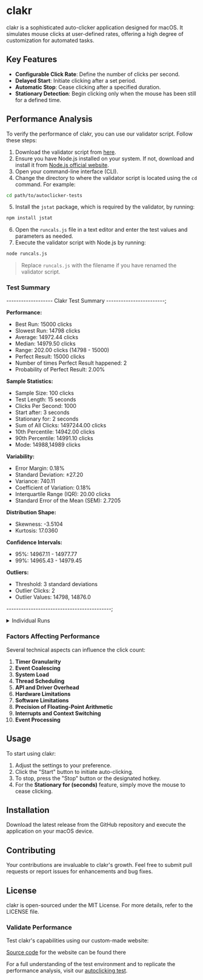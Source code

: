 # clakr

clakr is a sophisticated auto-clicker application designed for macOS. It simulates mouse clicks at user-defined rates, offering a high degree of customization for automated tasks.

## Key Features

- **Configurable Click Rate**: Define the number of clicks per second.
- **Delayed Start**: Initiate clicking after a set period.
- **Automatic Stop**: Cease clicking after a specified duration.
- **Stationary Detection**: Begin clicking only when the mouse has been still for a defined time.

## Performance Analysis

To verify the performance of clakr, you can use our validator script. Follow these steps:

1. Download the validator script from [here](autoclicker-tests/validator/runcals.js).
2. Ensure you have Node.js installed on your system. If not, download and install it from [Node.js official website](https://nodejs.org/).
3. Open your command-line interface (CLI).
4. Change the directory to where the validator script is located using the `cd` command. For example:

```sh
cd path/to/autoclicker-tests
```

5. Install the `jstat` package, which is required by the validator, by running:

```sh
npm install jstat
```

6. Open the `runcals.js` file in a text editor and enter the test values and parameters as needed.
7. Execute the validator script with Node.js by running:

```sh
node runcals.js
```

> Replace `runcals.js` with the filename if you have renamed the validator script.

### Test Summary

------------------- Clakr Test Summary ------------------------;

**Performance:**

- Best Run: 15000 clicks
- Slowest Run: 14798 clicks
- Average: 14972.44 clicks
- Median: 14979.50 clicks
- Range: 202.00 clicks (14798 - 15000)
- Perfect Result: 15000 clicks
- Number of times Perfect Result happened: 2
- Probability of Perfect Result: 2.00%

**Sample Statistics:**

- Sample Size: 100 clicks
- Test Length: 15 seconds
- Clicks Per Second: 1000
- Start after: 3 seconds
- Stationary for: 2 seconds
- Sum of All Clicks: 1497244.00 clicks
- 10th Percentile: 14942.00 clicks
- 90th Percentile: 14991.10 clicks
- Mode: 14988,14989 clicks

**Variability:**

- Error Margin: 0.18%
- Standard Deviation: ±27.20
- Variance: 740.11
- Coefficient of Variation: 0.18%
- Interquartile Range (IQR): 20.00 clicks
- Standard Error of the Mean (SEM): 2.7205

**Distribution Shape:**

- Skewness: -3.5104
- Kurtosis: 17.0360

**Confidence Intervals:**

- 95%: 14967.11 - 14977.77
- 99%: 14965.43 - 14979.45

**Outliers:**

- Threshold: 3 standard deviations
- Outlier Clicks: 2
- Outlier Values: 14798, 14876.0

-------------------------------------------;

<details>
    <summary>Individual Runs</summary>

- Run 1: 14989
- Run 2: 14990
- Run 3: 14989
- Run 4: 14941
- Run 5: 14925
- Run 6: 14993
- Run 7: 14974
- Run 8: 14977
- Run 9: 14980
- Run 10: 14973
- Run 11: 14968
- Run 12: 14986
- Run 13: 14977
- Run 14: 14979
- Run 15: 14983
- Run 16: 14990
- Run 17: 14992
- Run 18: 14987
- Run 19: 14975
- Run 20: 14987
- Run 21: 14925
- Run 22: 14970
- Run 23: 14965
- Run 24: 14941
- Run 25: 14964
- Run 26: 14988
- Run 27: 14976
- Run 28: 14985
- Run 29: 14990
- Run 30: 14982
- Run 31: 14978
- Run 32: 14984
- Run 33: 14979
- Run 34: 14981
- Run 35: 14977
- Run 36: 14988
- Run 37: 14973
- Run 38: 14986
- Run 39: 14980
- Run 40: 14992
- Run 41: 14989
- Run 42: 14975
- Run 43: 14987
- Run 44: 14978
- Run 45: 14983
- Run 46: 14991
- Run 47: 14976
- Run 48: 14985
- Run 49: 14974
- Run 50: 14988

</details>

### Factors Affecting Performance

Several technical aspects can influence the click count:

1. **Timer Granularity**
2. **Event Coalescing**
3. **System Load**
4. **Thread Scheduling**
5. **API and Driver Overhead**
6. **Hardware Limitations**
7. **Software Limitations**
8. **Precision of Floating-Point Arithmetic**
9. **Interrupts and Context Switching**
10. **Event Processing**

## Usage

To start using clakr:

1. Adjust the settings to your preference.
2. Click the "Start" button to initiate auto-clicking.
3. To stop, press the "Stop" button or the designated hotkey.
4. For the **Stationary for (seconds)** feature, simply move the mouse to cease clicking.

## Installation

Download the latest release from the GitHub repository and execute the application on your macOS device.

## Contributing

Your contributions are invaluable to clakr's growth. Feel free to submit pull requests or report issues for enhancements and bug fixes.

## License

clakr is open-sourced under the MIT License. For more details, refer to the LICENSE file.

### Validate Performance

Test clakr's capabilities using our custom-made website:

[Source code](autoclicker-tests/index.html) for the website can be found there

For a full understanding of the test environment and to replicate the performance analysis, visit our [autoclicking test](https://clakr-delta.vercel.app/).
